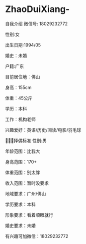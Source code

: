 # ZhaoDuiXiang-
自我介绍
微信号: 18029232772

性别:女

出生日期:1994/05

婚史：未婚

户籍:广东

目前居住地：佛山

身高：155cm

体重：45公斤

学历：本科

工作：机构老师

兴趣爱好：英语/历史/阅读/电影/羽毛球


👩🏻‍💻择偶标准
性别:男

年龄范围：比我大

身高范围：170+

体重范围：别太胖

收入范围：暂时没要求

地域要求：广州/佛山

学历要求：本科

形象要求：看着顺眼就行

婚史要求：未婚

有兴趣可加微信：18029232772
